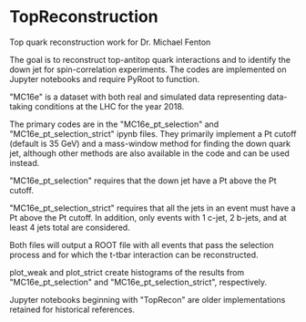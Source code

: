 # TopReconstruction

Top quark reconstruction work for Dr. Michael Fenton

The goal is to reconstruct top-antitop quark interactions and to identify the down jet for spin-correlation experiments.
The codes are implemented on Jupyter notebooks and require PyRoot to function.

"MC16e" is a dataset with both real and simulated data representing data-taking conditions at the LHC for the year 2018.

The primary codes are in the "MC16e_pt_selection" and "MC16e_pt_selection_strict" ipynb files. They primarily implement a Pt cutoff (default is 35 GeV) and a mass-window method for finding the down quark jet, although other methods are also available in the code and can be used instead. 

"MC16e_pt_selection" requires that the down jet have a Pt above the Pt cutoff.

"MC16e_pt_selection_strict" requires that all the jets in an event must have a Pt above the Pt cutoff. In addition, only events with 1 c-jet, 2 b-jets, and at least 4 jets total are considered.

Both files will output a ROOT file with all events that pass the selection process and for which the t-tbar interaction can be reconstructed.

plot_weak and plot_strict create histograms of the results from "MC16e_pt_selection" and "MC16e_pt_selection_strict", respectively.

Jupyter notebooks beginning with "TopRecon" are older implementations retained for historical references.
